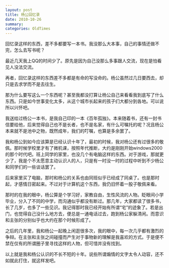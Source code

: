 ```yaml
---
layout: post
title: 杨公回忆录
date: 2010-10-26
summary: 
categories: OldTimes
---
```


回忆录这样的东西，差不多都要写一本书。我没那么大本事，自己的事情还做不完，怎么去写书呢？

最近几天我上QQ的时间少了。原先是因为自己没那么多事跟人交流，现在是怕看见人没法交流。

再者，回忆录这样的东西差不多都是有命的写没命的。杨公虽然过几日要西去，却只是去求学而不是去往生。

那为什么要写这么一个东西呢？甚至我都没打算让杨公自己来看看我到底写了什么东西。只是如今世事变化太多，从这个城市长起来的孩子们大都分到各地。可以说所以兴怀吧。

我送给过杨公一本书，是我自己印的一本《百年孤独》。本来随着书，还有一封书信要给他，后来觉得自己也不是长者，也不是名家，有什么可嘱托的呢？况且杨公本来就不是池中之物，既然成年，我们的叮嘱，也算是多余罢了。

我和杨公到如今应该算是已经认识十年了，最初的时候，我对杨公还有过很多的敬佩。那时候学校里才有了微机课，按照年代推断，大约是刚刚开始windows2000的那个时代吧。班上同学的家里，也没几个有电脑这样的东西。对于游戏，那就更少了，我是个不太愿意主动认识人的人，只是有一时没一时的过程中听到不少杨公和同学们的一些谈话罢了。

后来家里买了电脑，那时和杨公的关系也由同班似乎已经成了同桌了。也是那时起，才感情日密起来。不过对于计算机这个东西，我仍旧怀着一股子敬佩来看。

那时的在我的眼中，杨公算是个学习好，家教自由，生性风流的人物。眨眼间小学毕业，分入了不同的中学，而沟通似乎都没有断过。那几年，大家都读了很多书，长了几岁，也多了一些见识。我记得那时我已经开始有所谓“宅”的迹象了。若是出门，也觉得自己没什么地方去，便总是一通电话过去，跑到杨公家躲清闲。而意识和主张的分别似乎也大约在那个时候形成了。

之后的几年里，我和杨公一起晚上闲逛很多次，我的眼中，每一次几乎都有激烈的争辩。在主张和主张之间碰撞而产生对于事物新的理解是我喜欢的方式。于是便不禁在仅有的所谓圈子里寻找这样的人物，但可惜并没有找到。

以上就是我和杨公认识的不长不短的十年。说些所谓煽情的文字太令人动容，还不如就此打住，就这样发吧。
